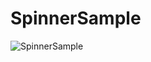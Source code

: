 # SpinnerSample
![SpinnerSample](https://user-images.githubusercontent.com/43527185/104408963-a2834f00-5593-11eb-84c8-fb497319583a.gif)
